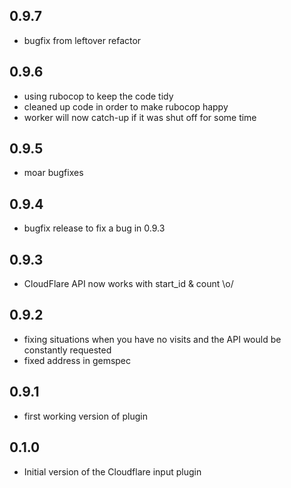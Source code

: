 ## 0.9.7
- bugfix from leftover refactor

## 0.9.6
- using rubocop to keep the code tidy
- cleaned up code in order to make rubocop happy
- worker will now catch-up if it was shut off for some time

## 0.9.5
- moar bugfixes

## 0.9.4
- bugfix release to fix a bug in 0.9.3

## 0.9.3
- CloudFlare API now works with start_id & count \o/

## 0.9.2
- fixing situations when you have no visits and the API would be constantly requested
- fixed address in gemspec

## 0.9.1
- first working version of plugin

## 0.1.0
- Initial version of the Cloudflare input plugin
